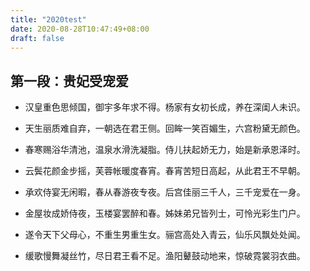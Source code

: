 ```yaml
---
title: "2020test"
date: 2020-08-28T10:47:49+08:00
draft: false
---
```


## 第一段：贵妃受宠爱
- 汉皇重色思倾国，御宇多年求不得。杨家有女初长成，养在深闺人未识。

- 天生丽质难自弃，一朝选在君王侧。回眸一笑百媚生，六宫粉黛无颜色。

- 春寒赐浴华清池，温泉水滑洗凝脂。侍儿扶起娇无力，始是新承恩泽时。

- 云鬓花颜金步摇，芙蓉帐暖度春宵。春宵苦短日高起，从此君王不早朝。

- 承欢侍宴无闲暇，春从春游夜专夜。后宫佳丽三千人，三千宠爱在一身。

- 金屋妆成娇侍夜，玉楼宴罢醉和春。姊妹弟兄皆列士，可怜光彩生门户。

- 遂令天下父母心，不重生男重生女。骊宫高处入青云，仙乐风飘处处闻。

- 缓歌慢舞凝丝竹，尽日君王看不足。渔阳鼙鼓动地来，惊破霓裳羽衣曲。
